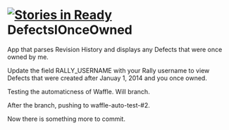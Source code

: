 [![Stories in Ready](https://badge.waffle.io/mbulkeley/defectsionceowned.png?label=ready&title=Ready)](https://waffle.io/mbulkeley/defectsionceowned)
DefectsIOnceOwned
=================

App that parses Revision History and displays any Defects that were once owned by me.

Update the field RALLY_USERNAME with your Rally username to view Defects that were created after Januay 1, 2014 and you once owned.  

Testing the automaticness of Waffle.  Will branch.

After the branch, pushing to waffle-auto-test-#2.

Now there is something more to commit.
